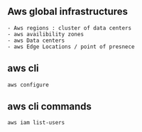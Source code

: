## Aws global infrastructures
    - Aws regions : cluster of data centers
    - aws availibility zones
    - aws Data centers 
    - aws Edge Locations / point of presnece

## aws cli 
    aws configure
## aws cli commands
    aws iam list-users